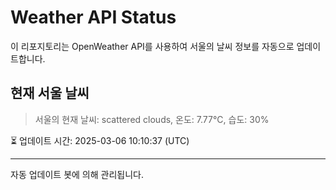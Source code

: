 
# Weather API Status

이 리포지토리는 OpenWeather API를 사용하여 서울의 날씨 정보를 자동으로 업데이트합니다.

## 현재 서울 날씨
> 서울의 현재 날씨: scattered clouds, 온도: 7.77°C, 습도: 30%

⏳ 업데이트 시간: 2025-03-06 10:10:37 (UTC)

---
자동 업데이트 봇에 의해 관리됩니다.
